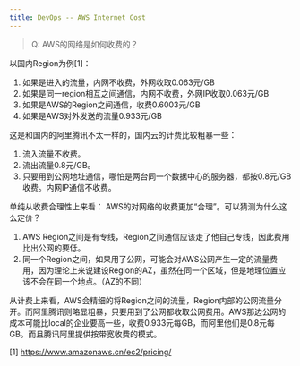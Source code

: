 ```yaml
---
title: DevOps -- AWS Internet Cost
---
```


> Q: AWS的网络是如何收费的？

以国内Region为例[1]：
1. 如果是进入的流量，内网不收费，外网收取0.063元/GB
2. 如果是同一region相互之间通信，内网不收费，外网IP收取0.063元/GB
3. 如果是AWS的Region之间通信，收费0.6003元/GB
4. 如果是AWS对外发送的流量0.933元/GB

这是和国内的阿里腾讯不太一样的，国内云的计费比较粗暴一些：
1. 流入流量不收费。
2. 流出流量0.8元/GB。
3. 只要用到公网地址通信，哪怕是两台同一个数据中心的服务器，都按0.8元/GB收费。内网IP通信不收费。

单纯从收费合理性上来看：
AWS的对网络的收费更加“合理”。可以猜测为什么这么定价？
1. AWS Region之间是有专线，Region之间通信应该走了他自己专线，因此费用比出公网的要低。
2. 同一个Region之间，如果用了公网，可能会对AWS公网产生一定的流量费用，因为理论上来说建设Region的AZ，虽然在同一个区域，但是地理位置应该不会在同一个地点。（AZ的不同）

从计费上来看，AWS会精细的将Region之间的流量，Region内部的公网流量分开。而阿里腾讯则略显粗暴，只要用到了公网都收取公网费用。AWS那边公网的成本可能比local的企业要高一些，收费0.933元每GB，而阿里他们是0.8元每GB。而且腾讯阿里提供按带宽收费的模式。


[1] https://www.amazonaws.cn/ec2/pricing/
